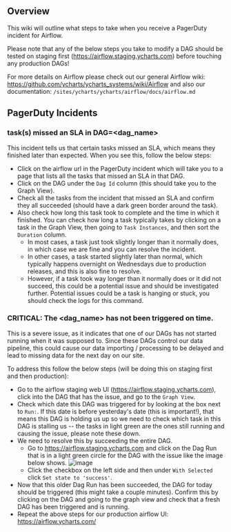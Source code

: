 ## Overview

This wiki will outline what steps to take when you receive a PagerDuty incident for Airflow. 

Please note that any of the below steps you take to modify a DAG should be tested on staging first (https://airflow.staging.ycharts.com) before touching any production DAGs!

For more details on Airflow please check out our general Airflow wiki: https://github.com/ycharts/ycharts_systems/wiki/Airflow and also our documentation: `/sites/ycharts/ycharts/airflow/docs/airflow.md`

## PagerDuty Incidents

### task(s) missed an SLA in DAG=<dag_name>

This incident tells us that certain tasks missed an SLA, which means they finished later than expected. When you see this, follow the below steps:
- Click on the airflow url in the PagerDuty incident which will take you to a page that lists all the tasks that missed an SLA in that DAG.
- Click on the DAG under the `Dag Id` column (this should take you to the Graph View).
- Check all the tasks from the incident that missed an SLA and confirm they all succeeded (should have a dark green border around the task).
- Also check how long this task took to complete and the time in which it finished. You can check how long a task typically takes by clicking on a task in the Graph View, then going to `Task Instances`, and then sort the `Duration` column.
    - In most cases, a task just took slightly longer than it normally does, in which case we are fine and you can resolve the incident.
    - In other cases, a task started slightly later than normal, which typically happens overnight on Wednesdays due to production releases, and this is also fine to resolve.
    - However, if a task took way longer than it normally does or it did not succeed, this could be a potential issue and should be investigated further. Potential issues could be a task is hanging or stuck, you should check the logs for this command.

### CRITICAL: The <dag_name> has not been triggered on time.

This is a severe issue, as it indicates that one of our DAGs has not started running when it was supposed to. Since these DAGs control our data pipeline, this could cause our data importing / processing to be delayed and lead to missing data for the next day on our site.

To address this follow the below steps (will be doing this on staging first and then production):
- Go to the airflow staging web UI (https://airflow.staging.ycharts.com), click into the DAG that has the issue, and go to the `Graph View`.
- Check which date this DAG was triggered for by looking at the box next to `Run:`. If this date is before yesterday's date (this is important!), that means this DAG is holding us up so we need to check which task in this DAG is stalling us -- the tasks in light green are the ones still running and causing the issue, please note these down.
- We need to resolve this by succeeding the entire DAG.
    - Go to https://airflow.staging.ycharts.com and click on the Dag Run that is in a light green circle for the DAG with the issue like the image below shows. ![image](https://user-images.githubusercontent.com/16657367/98730535-6b61a900-236a-11eb-9902-375e80b4c803.png)
    - Click the checkbox on the left side and then under `With Selected` click `Set state to 'success'`.
- Now that this older Dag Run has been succeeded, the DAG for today should be triggered (this might take a couple minutes). Confirm this by clicking on the DAG and going to the graph view and check that a fresh DAG has been triggered and is running.
- Repeat the above steps for our production airflow UI: https://airflow.ycharts.com/
